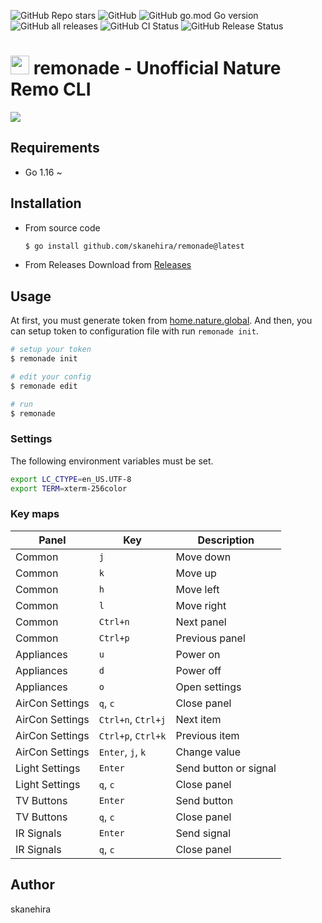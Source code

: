 ![GitHub Repo stars](https://img.shields.io/github/stars/skanehira/remonade?style=social)
![GitHub](https://img.shields.io/github/license/skanehira/remonade)
![GitHub go.mod Go version](https://img.shields.io/github/go-mod/go-version/skanehira/remonade)
![GitHub all releases](https://img.shields.io/github/downloads/skanehira/remonade/total)
![GitHub CI Status](https://img.shields.io/github/workflow/status/skanehira/remonade/ci?label=CI)
![GitHub Release Status](https://img.shields.io/github/workflow/status/skanehira/remonade/Release?label=release)

# <img src="https://i.gyazo.com/85e13d8198dcb843ece467cad46350e7.png" width="30"/> remonade - Unofficial Nature Remo CLI

![](https://i.gyazo.com/e1e0e0e34c51b1bf1894bbd26a3f442b.png)

## Requirements
- Go 1.16 ~

## Installation
- From source code
  ```sh
  $ go install github.com/skanehira/remonade@latest
  ```
- From Releases
  Download from [Releases](https://github.com/skanehira/remonade/releases)

## Usage
At first, you must generate token from [home.nature.global](https://home.nature.global).
And then, you can setup token to configuration file with run `remonade init`.

```sh
# setup your token
$ remonade init

# edit your config
$ remonade edit

# run
$ remonade
```

### Settings
The following environment variables must be set.

```sh
export LC_CTYPE=en_US.UTF-8
export TERM=xterm-256color
```

### Key maps

| Panel           | Key                | Description           |
|-----------------|--------------------|-----------------------|
| Common          | `j`                | Move down             |
| Common          | `k`                | Move up               |
| Common          | `h`                | Move left             |
| Common          | `l`                | Move right            |
| Common          | `Ctrl+n`           | Next panel            |
| Common          | `Ctrl+p`           | Previous panel        |
| Appliances      | `u`                | Power on              |
| Appliances      | `d`                | Power off             |
| Appliances      | `o`                | Open settings         |
| AirCon Settings | `q`, `c`           | Close panel           |
| AirCon Settings | `Ctrl+n`, `Ctrl+j` | Next item             |
| AirCon Settings | `Ctrl+p`, `Ctrl+k` | Previous item         |
| AirCon Settings | `Enter`, `j`, `k`  | Change value          |
| Light Settings  | `Enter`            | Send button or signal |
| Light Settings  | `q`, `c`           | Close panel           |
| TV Buttons      | `Enter`            | Send button           |
| TV Buttons      | `q`, `c`           | Close panel           |
| IR Signals      | `Enter`            | Send signal           |
| IR Signals      | `q`, `c`           | Close panel           |

## Author
skanehira
